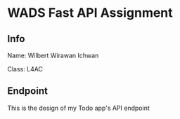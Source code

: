 # WADS Fast API Assignment
## Info

Name: Wilbert Wirawan Ichwan

Class: L4AC



## Endpoint

This is the design of my Todo app's API endpoint



